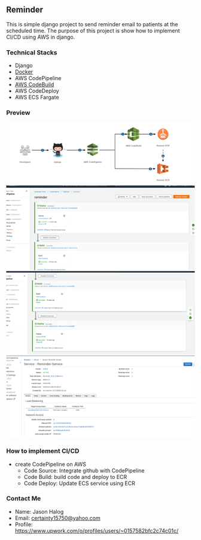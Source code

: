 ## Reminder

This is simple django project to send reminder email to patients at the scheduled time.
The purpose of this project is show how to implement CI/CD using AWS in django.

### Technical Stacks
+ Django
+ [Docker](/Dockerfile)
+ AWS CodePipeline
+ [AWS CodeBuild](/buildspec.yml)
+ AWS CodeDeploy
+ AWS ECS Fargate

### Preview
![Relevance feedback image](https://github.com/certainty15750/reminder/blob/master/Screenshots/IMG.png)
![Relevance feedback image](https://github.com/certainty15750/reminder/blob/master/Screenshots/IMG1.png)
![Relevance feedback image](https://github.com/certainty15750/reminder/blob/master/Screenshots/IMG2.png)
![Relevance feedback image](https://github.com/certainty15750/reminder/blob/master/Screenshots/IMG3.png)


### How to implement CI/CD
+ create CodePipeline on AWS
    + Code Source: Integrate github with CodePipeline
    + Code Build:  build code and deploy to ECR
    + Code Deploy: Update ECS service using ECR
    
  
### Contact Me
+ Name: Jason Halog
+ Email: certainty15750@yahoo.com
+ Profile: https://www.upwork.com/o/profiles/users/~0157582bfc2c74c01c/


